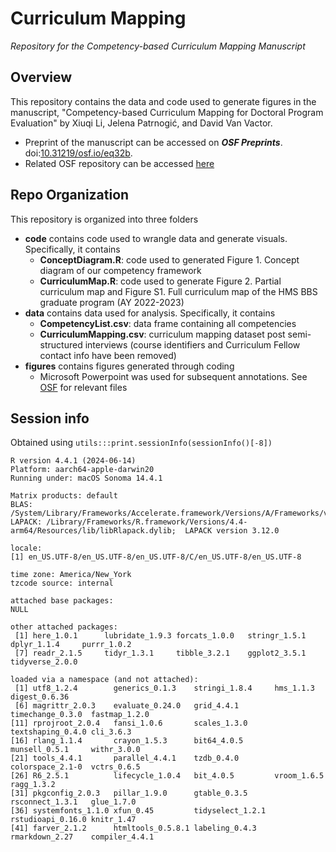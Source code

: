 # Curriculum Mapping
_Repository for the Competency-based Curriculum Mapping Manuscript_

## Overview
This repository contains the data and code used to generate figures in the manuscript, "Competency-based Curriculum Mapping for Doctoral Program Evaluation" by Xiuqi Li, Jelena Patrnogić, and David Van Vactor.
* Preprint of the manuscript can be accessed on **_OSF Preprints_**. doi:[10.31219/osf.io/eq32b](https://doi.org/10.31219/osf.io/eq32b).
* Related OSF repository can be accessed [here](https://osf.io/8qexb/)

## Repo Organization
This repository is organized into three folders
* __code__ contains code used to wrangle data and generate visuals. Specifically, it contains
  + __ConceptDiagram.R__: code used to generated Figure 1. Concept diagram of our competency framework
  + __CurriculumMap.R__: code used to generate Figure 2. Partial curriculum map and Figure S1. Full curriculum map of the HMS BBS graduate program (AY 2022-2023)
* __data__ contains data used for analysis. Specifically, it contains
  + __CompetencyList.csv__: data frame containing all competencies
  + __CurriculumMapping.csv__: curriculum mapping dataset post semi-structured interviews (course identifiers and Curriculum Fellow contact info have been removed)
* __figures__ contains figures generated through coding
  + Microsoft Powerpoint was used for subsequent annotations. See [OSF](https://osf.io/x8cj5/) for relevant files 

## Session info
Obtained using `utils:::print.sessionInfo(sessionInfo()[-8])`

```
R version 4.4.1 (2024-06-14)
Platform: aarch64-apple-darwin20
Running under: macOS Sonoma 14.4.1

Matrix products: default
BLAS:   /System/Library/Frameworks/Accelerate.framework/Versions/A/Frameworks/vecLib.framework/Versions/A/libBLAS.dylib 
LAPACK: /Library/Frameworks/R.framework/Versions/4.4-arm64/Resources/lib/libRlapack.dylib;  LAPACK version 3.12.0

locale:
[1] en_US.UTF-8/en_US.UTF-8/en_US.UTF-8/C/en_US.UTF-8/en_US.UTF-8

time zone: America/New_York
tzcode source: internal

attached base packages:
NULL

other attached packages:
 [1] here_1.0.1      lubridate_1.9.3 forcats_1.0.0   stringr_1.5.1   dplyr_1.1.4     purrr_1.0.2    
 [7] readr_2.1.5     tidyr_1.3.1     tibble_3.2.1    ggplot2_3.5.1   tidyverse_2.0.0

loaded via a namespace (and not attached):
 [1] utf8_1.2.4        generics_0.1.3    stringi_1.8.4     hms_1.1.3         digest_0.6.36    
 [6] magrittr_2.0.3    evaluate_0.24.0   grid_4.4.1        timechange_0.3.0  fastmap_1.2.0    
[11] rprojroot_2.0.4   fansi_1.0.6       scales_1.3.0      textshaping_0.4.0 cli_3.6.3        
[16] rlang_1.1.4       crayon_1.5.3      bit64_4.0.5       munsell_0.5.1     withr_3.0.0      
[21] tools_4.4.1       parallel_4.4.1    tzdb_0.4.0        colorspace_2.1-0  vctrs_0.6.5      
[26] R6_2.5.1          lifecycle_1.0.4   bit_4.0.5         vroom_1.6.5       ragg_1.3.2       
[31] pkgconfig_2.0.3   pillar_1.9.0      gtable_0.3.5      rsconnect_1.3.1   glue_1.7.0       
[36] systemfonts_1.1.0 xfun_0.45         tidyselect_1.2.1  rstudioapi_0.16.0 knitr_1.47       
[41] farver_2.1.2      htmltools_0.5.8.1 labeling_0.4.3    rmarkdown_2.27    compiler_4.4.1   
```
